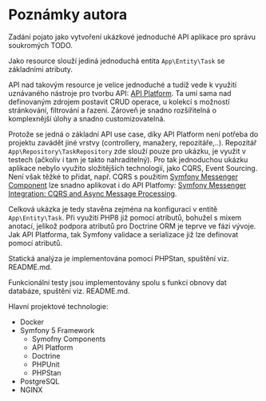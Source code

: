 # Poznámky autora

Zadání pojato jako vytvoření ukázkové jednoduché API aplikace pro správu soukromých TODO.

Jako resource slouží jediná jednoduchá entita `App\Entity\Task` se základními atributy.

API nad takovým resource je velice jednoduché a tudíž vede k využití uznávaného nástroje pro tvorbu API: [API Platform](https://api-platform.com).
Ta umí sama nad definovaným zdrojem postavit CRUD operace, u kolekcí s možností stránkování, filtrování a řazení. Zároveň je snadno rozšířitelná
o komplexnější úlohy a snadno customizovatelná.

Protože se jedná o základní API use case, díky API Platform není potřeba do projektu zavádět jiné vrstvy (controllery, manažery, repozitáře,..).
Repozitář `App\Repository\TaskRepository` zde slouží pouze pro ukázku, je využit v testech (ačkoliv i tam je takto nahraditelný).
Pro tak jednoduchou ukázku aplikace nebylo využito složitějších technologií, jako CQRS, Event Sourcing. Není však těžké to přidat, např. CQRS
s použitím [Symfony Messenger Component](https://symfony.com/doc/current/messenger.html) lze snadno aplikovat i do API Platfomy:
[Symfony Messenger Integration: CQRS and Async Message Processing](https://api-platform.com/docs/core/messenger).

Celková ukázka je tedy stavěna zejména na konfiguraci v entitě `App\Entity\Task`. Při využití PHP8 již pomocí atributů, bohužel s mixem anotací, jelikož
podpora atributů pro Doctrine ORM je teprve ve fázi vývoje. Jak API Platforma, tak Symfony validace a serializace již lze definovat pomocí atributů.

Statická analýza je implementována pomocí PHPStan, spuštění viz. README.md.

Funkcionální testy jsou implementovány spolu s funkcí obnovy dat databáze, spuštění viz. README.md.

Hlavní projektové technologie:
- Docker
- Symfony 5 Framework
  - Symofny Components
  - API Platform
  - Doctrine
  - PHPUnit
  - PHPStan
- PostgreSQL
- NGINX
